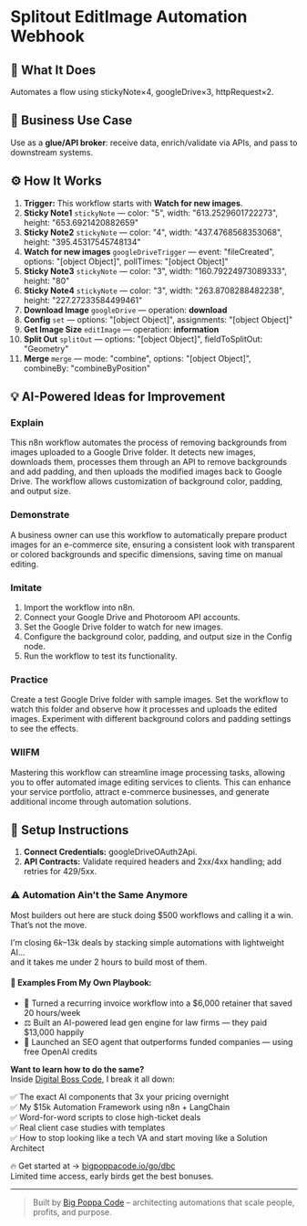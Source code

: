 # Splitout EditImage Automation Webhook
## 🚀 What It Does
Automates a flow using stickyNote×4, googleDrive×3, httpRequest×2.

## 💼 Business Use Case
Use as a **glue/API broker**: receive data, enrich/validate via APIs, and pass to downstream systems.

## ⚙️ How It Works
1. **Trigger:** This workflow starts with **Watch for new images**.
2. **Sticky Note1** `stickyNote` — color: "5", width: "613.2529601722273", height: "653.6921420882659"
3. **Sticky Note2** `stickyNote` — color: "4", width: "437.4768568353068", height: "395.45317545748134"
4. **Watch for new images** `googleDriveTrigger` — event: "fileCreated", options: "[object Object]", pollTimes: "[object Object]"
5. **Sticky Note3** `stickyNote` — color: "3", width: "160.79224973089333", height: "80"
6. **Sticky Note4** `stickyNote` — color: "3", width: "263.8708288482238", height: "227.27233584499461"
7. **Download Image** `googleDrive` — operation: **download**
8. **Config** `set` — options: "[object Object]", assignments: "[object Object]"
9. **Get Image Size** `editImage` — operation: **information**
10. **Split Out** `splitOut` — options: "[object Object]", fieldToSplitOut: "Geometry"
11. **Merge** `merge` — mode: "combine", options: "[object Object]", combineBy: "combineByPosition"

## 💡 AI-Powered Ideas for Improvement
### Explain
This n8n workflow automates the process of removing backgrounds from images uploaded to a Google Drive folder. It detects new images, downloads them, processes them through an API to remove backgrounds and add padding, and then uploads the modified images back to Google Drive. The workflow allows customization of background color, padding, and output size.

### Demonstrate
A business owner can use this workflow to automatically prepare product images for an e-commerce site, ensuring a consistent look with transparent or colored backgrounds and specific dimensions, saving time on manual editing.

### Imitate
1. Import the workflow into n8n.
2. Connect your Google Drive and Photoroom API accounts.
3. Set the Google Drive folder to watch for new images.
4. Configure the background color, padding, and output size in the Config node.
5. Run the workflow to test its functionality.

### Practice
Create a test Google Drive folder with sample images. Set the workflow to watch this folder and observe how it processes and uploads the edited images. Experiment with different background colors and padding settings to see the effects.

### WIIFM
Mastering this workflow can streamline image processing tasks, allowing you to offer automated image editing services to clients. This can enhance your service portfolio, attract e-commerce businesses, and generate additional income through automation solutions.

## 🔧 Setup Instructions
1. **Connect Credentials:** googleDriveOAuth2Api.
2. **API Contracts:** Validate required headers and 2xx/4xx handling; add retries for 429/5xx.

### ⚠️ Automation Ain’t the Same Anymore

Most builders out here are stuck doing $500 workflows and calling it a win.  
That’s not the move.  

I'm closing $6k–$13k deals by stacking simple automations with lightweight AI...  
and it takes me under 2 hours to build most of them.

#### 🧠 Examples From My Own Playbook:
- 🔁 Turned a recurring invoice workflow into a $6,000 retainer that saved 20 hours/week  
- ⚖️ Built an AI-powered lead gen engine for law firms — they paid $13,000 happily  
- 🚀 Launched an SEO agent that outperforms funded companies — using free OpenAI credits  

**Want to learn how to do the same?**  
Inside [Digital Boss Code](https://bigpoppacode.io/go/dbc), I break it all down:

✅ The exact AI components that 3x your pricing overnight  
✅ My $15k Automation Framework using n8n + LangChain  
✅ Word-for-word scripts to close high-ticket deals  
✅ Real client case studies with templates  
✅ How to stop looking like a tech VA and start moving like a Solution Architect  

🔥 Get started at → [bigpoppacode.io/go/dbc](https://bigpoppacode.io/go/dbc)  
Limited time access, early birds get the best bonuses.

---
> Built by [Big Poppa Code](https://bigpoppacode.io) – architecting automations that scale people, profits, and purpose.
